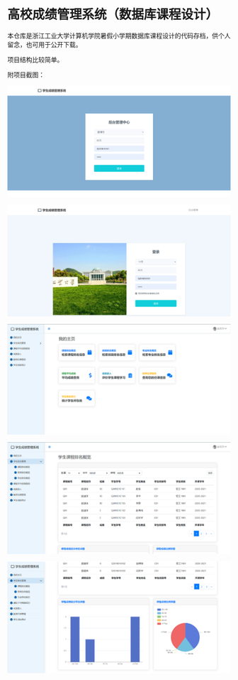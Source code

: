 # 高校成绩管理系统（数据库课程设计）

本仓库是浙江工业大学计算机学院暑假小学期数据库课程设计的代码存档，供个人留念，也可用于公开下载。

项目结构比较简单。

附项目截图：

![backend](https://github.com/pisces365/GradeManagementSystem/blob/master/img/backend.png)

![login](https://github.com/pisces365/GradeManagementSystem/blob/master/img/login.png)

![main](https://github.com/pisces365/GradeManagementSystem/blob/master/img/main.png)

![rank](https://github.com/pisces365/GradeManagementSystem/blob/master/img/rank.png)

![rankimg](https://github.com/pisces365/GradeManagementSystem/blob/master/img/rankimg.png)
